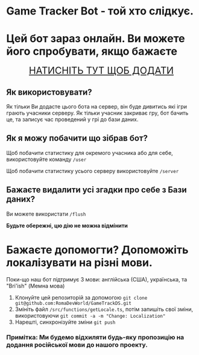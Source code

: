 # Game Tracker Bot - той хто слідкує.

# Цей бот зараз онлайн. Ви можете його спробувати, якщо бажаєте

<div>
  <a class="button" href="https://discord.com/api/oauth2/authorize?client_id=1030546888367288320&permissions=3072&scope=bot" style="display: flex; justify-content: center; font-size: 25px">
    <div class="text">
      НАТИСНІТЬ ТУТ ЩОБ ДОДАТИ
    </div>
  </a>
</div>

## Як використовувати?

Як тільки Ви додасте цього бота на сервер, він буде дивитись які ігри грають учасники серверу. Як тільки учасник закриває гру, бот бачить це, та записує час проведений у грі до бази даних.

## Як я можу побачити що зібрав бот?

Щоб побачити статистику для окремого учасника або для себе, використовуйте команду `/user`

Щоб побачити статистику усього серверу використовуйте `/server`

## Бажаєте видалити усі згадки про себе з Бази даних?

Ви можете використати `/flush`

**Будьте обережні, цю дію не можна відмінити**

# Бажаєте допомогти? Допоможіть локалізувати на різні мови.

Поки-що наш бот підтримує 3 мови: англійська (США), українська, та "Bri'ish" (Мемна мова)

1. Клонуйте цей репозиторій за допомогою `git clone git@github.com:RomaDevWorld/GameTrackDS.git`
2. Змініть файл `/src/functions/getLocale.ts`, потім запишіть свої зміни, використовуючи `git commit -a -m "Change: Localization"`
3. Нарешті, синхронізуйте зміни `git push`

### Примітка: Ми будемо відхиляти будь-яку пропозицію на додання російської мови до нашого проекту.
